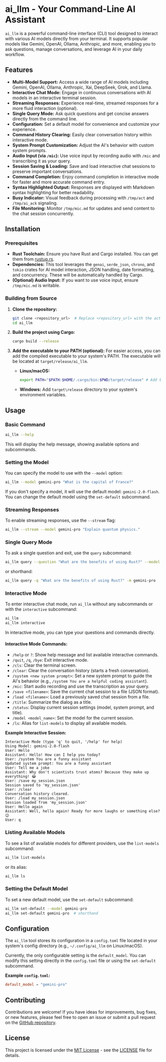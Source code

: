 # ai_llm - Your Command-Line AI Assistant

`ai_llm` is a powerful command-line interface (CLI) tool designed to interact with various AI models directly from your terminal. It supports popular models like Gemini, OpenAI, Ollama, Anthropic, and more, enabling you to ask questions, manage conversations, and leverage AI in your daily workflow.

## Features

* **Multi-Model Support:** Access a wide range of AI models including Gemini, OpenAI, Ollama, Anthropic, Xai, DeepSeek, Grok, and Llama.
* **Interactive Chat Mode:** Engage in continuous conversations with AI models in an interactive terminal session.
* **Streaming Responses:** Experience real-time, streamed responses for a more fluid interaction (optional).
* **Single Query Mode:** Ask quick questions and get concise answers directly from the command line.
* **Configuration:** Set a default model for convenience and customize your experience.
* **Command History Clearing:** Easily clear conversation history within interactive mode.
* **System Prompt Customization:** Adjust the AI's behavior with custom system prompts.
* **Audio Input (via `/mic`):** Use voice input by recording audio with `/mic` and transcribing it as your query.
* **Session Saving & Loading:** Save and load interactive chat sessions to preserve important conversations.
* **Command Completion:** Enjoy command completion in interactive mode for faster and more accurate command entry.
* **Syntax Highlighted Output:** Responses are displayed with Markdown syntax highlighting for better readability.
* **Busy Indicator:** Visual feedback during processing with `/tmp/act` and `/tmp/ai_ack` signaling.
* **File Monitoring:** Monitor `/tmp/mic.md` for updates and send content to the chat session concurrently.

## Installation

### Prerequisites

* **Rust Toolchain:** Ensure you have Rust and Cargo installed. You can get them from [rustup.rs](https://rustup.rs/).
* **Dependencies:** This tool leverages the `genai`, `serde_json`, `chrono`, and `tokio` crates for AI model interaction, JSON handling, date formatting, and concurrency. These will be automatically handled by Cargo.
* **(Optional) Audio Input:** If you want to use voice input, ensure `/tmp/mic.md` is writable.

### Building from Source

1. **Clone the repository:**
   ```bash
   git clone <repository_url>  # Replace <repository_url> with the actual repository URL
   cd ai_llm
   ```

2. **Build the project using Cargo:**
   ```bash
   cargo build --release
   ```

3. **Add the executable to your PATH (optional):**
   For easier access, you can add the compiled executable to your system's PATH. The executable will be located at `target/release/ai_llm`.

   * **Linux/macOS:**
     ```bash
     export PATH="$PATH:$HOME/.cargo/bin:$PWD/target/release" # Add to your .bashrc or .zshrc for persistence
     ```
   * **Windows:**
     Add `target\release` directory to your system's environment variables.

## Usage

### Basic Command
```bash
ai_llm --help
```
This will display the help message, showing available options and subcommands.

### Setting the Model
You can specify the model to use with the `--model` option:
```bash
ai_llm --model gemini-pro "What is the capital of France?"
```
If you don't specify a model, it will use the default model: `gemini-2.0-flash`. You can change the default model using the `set-default` subcommand.

### Streaming Responses
To enable streaming responses, use the `--stream` flag:
```bash
ai_llm --stream --model gemini-pro "Explain quantum physics."
```

### Single Query Mode
To ask a single question and exit, use the `query` subcommand:
```bash
ai_llm query --question "What are the benefits of using Rust?" --model gemini-pro
```
or shorthand:
```bash
ai_llm query -q "What are the benefits of using Rust?" -m gemini-pro
```

### Interactive Mode
To enter interactive chat mode, run `ai_llm` without any subcommands or with the `interactive` subcommand:
```bash
ai_llm
ai_llm interactive
```

In interactive mode, you can type your questions and commands directly.

#### **Interactive Mode Commands:**
* `/help` or `?`: Show help message and list available interactive commands.
* `/quit`, `/q`, `/bye`: Exit interactive mode.
* `/cls`: Clear the terminal screen.
* `/clear`: Clear the conversation history (starts a fresh conversation).
* `/system <new system prompt>`: Set a new system prompt to guide the AI's behavior (e.g., `/system You are a helpful coding assistant`).
* `/mic`: Start audio recording and use the transcription as your query.
* `/save <filename>`: Save the current chat session to a file (JSON format).
* `/load <filename>`: Load a previously saved chat session from a file.
* `/title`: Summarize the dialog as a title.
* `/status`: Display current session settings (model, system prompt, and title).
* `/model <model_name>`: Set the model for the current session.
* `/ls`: Alias for `list-models` to display all available models.

**Example Interactive Session:**
```
Interactive Mode (type 'q' to quit, '/help' for help)
Using Model: gemini-2.0-flash
User: Hello
Assistant: Hello! How can I help you today?
User: /system You are a funny assistant
Updated system prompt: You are a funny assistant
User: Tell me a joke
Assistant: Why don't scientists trust atoms? Because they make up everything! 😂
User: /save my_session.json
Session saved to 'my_session.json'
User: /clear
Conversation history cleared.
User: /load my_session.json
Session loaded from 'my_session.json'
User: Hello again
Assistant: Well, hello again! Ready for more laughs or something else? 😉
User: q
```

### Listing Available Models
To see a list of available models for different providers, use the `list-models` subcommand:
```bash
ai_llm list-models
```
or its alias:
```bash
ai_llm ls
```

### Setting the Default Model
To set a new default model, use the `set-default` subcommand:
```bash
ai_llm set-default --model gemini-pro
ai_llm set-default gemini-pro  # shorthand
```

## Configuration

The `ai_llm` tool stores its configuration in a `config.toml` file located in your system's config directory (e.g., `~/.config/ai_llm` on Linux/macOS).

Currently, the only configurable setting is the `default_model`. You can modify this setting directly in the `config.toml` file or using the `set-default` subcommand.

**Example `config.toml`:**
```toml
default_model = "gemini-pro"
```

## Contributing

Contributions are welcome! If you have ideas for improvements, bug fixes, or new features, please feel free to open an issue or submit a pull request on the [GitHub repository](<repository_url>).

## License

This project is licensed under the [MIT License](LICENSE) - see the [LICENSE](LICENSE) file for details.

